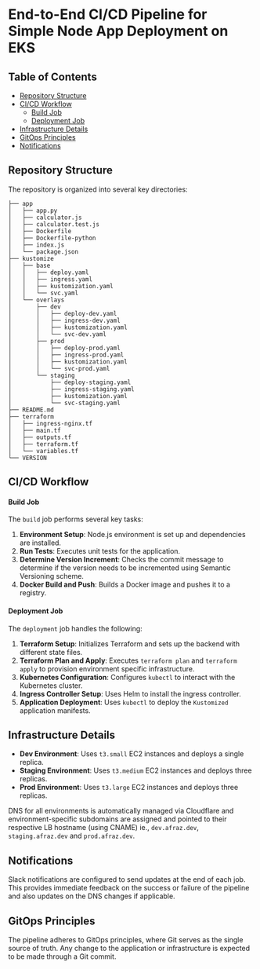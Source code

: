 # End-to-End CI/CD Pipeline for Simple Node App Deployment on EKS

## Table of Contents

- [Repository Structure](#repository-structure)
- [CI/CD Workflow](#cicd-workflow)
  - [Build Job](#build-job)
  - [Deployment Job](#deployment-job)
- [Infrastructure Details](#infrastructure-details)
- [GitOps Principles](#gitops-principles)
- [Notifications](#notifications)

## Repository Structure

The repository is organized into several key directories:

```
├── app
│   ├── app.py
│   ├── calculator.js
│   ├── calculator.test.js
│   ├── Dockerfile
│   ├── Dockerfile-python
│   ├── index.js
│   └── package.json
├── kustomize
│   ├── base
│   │   ├── deploy.yaml
│   │   ├── ingress.yaml
│   │   ├── kustomization.yaml
│   │   └── svc.yaml
│   └── overlays
│       ├── dev
│       │   ├── deploy-dev.yaml
│       │   ├── ingress-dev.yaml
│       │   ├── kustomization.yaml
│       │   └── svc-dev.yaml
│       ├── prod
│       │   ├── deploy-prod.yaml
│       │   ├── ingress-prod.yaml
│       │   ├── kustomization.yaml
│       │   └── svc-prod.yaml
│       └── staging
│           ├── deploy-staging.yaml
│           ├── ingress-staging.yaml
│           ├── kustomization.yaml
│           └── svc-staging.yaml
├── README.md
├── terraform
│   ├── ingress-nginx.tf
│   ├── main.tf
│   ├── outputs.tf
│   ├── terraform.tf
│   └── variables.tf
└── VERSION
```


## CI/CD Workflow

#### Build Job

The `build` job performs several key tasks:

1. **Environment Setup**: Node.js environment is set up and dependencies are installed.
2. **Run Tests**: Executes unit tests for the application.
3. **Determine Version Increment**: Checks the commit message to determine if the version needs to be incremented using Semantic Versioning scheme.
4. **Docker Build and Push**: Builds a Docker image and pushes it to a registry.

#### Deployment Job

The `deployment` job handles the following:

1. **Terraform Setup**: Initializes Terraform and sets up the backend with different state files.
2. **Terraform Plan and Apply**: Executes `terraform plan` and `terraform apply` to provision environment specific infrastructure.
3. **Kubernetes Configuration**: Configures `kubectl` to interact with the Kubernetes cluster.
4. **Ingress Controller Setup**: Uses Helm to install the ingress controller.
5. **Application Deployment**: Uses `kubectl` to deploy the `Kustomized` application manifests.

## Infrastructure Details

- **Dev Environment**: Uses `t3.small` EC2 instances and deploys a single replica.
- **Staging Environment**: Uses `t3.medium` EC2 instances and deploys three replicas.
- **Prod Environment**: Uses `t3.large` EC2 instances and deploys three replicas.

DNS for all environments is automatically managed via Cloudflare and environment-specific subdomains are assigned and pointed to their respective LB hostname (using CNAME) ie., `dev.afraz.dev`, `staging.afraz.dev` and `prod.afraz.dev`.

## Notifications

Slack notifications are configured to send updates at the end of each job. This provides immediate feedback on the success or failure of the pipeline and also updates on the DNS changes if applicable.

## GitOps Principles

The pipeline adheres to GitOps principles, where Git serves as the single source of truth. Any change to the application or infrastructure is expected to be made through a Git commit.




